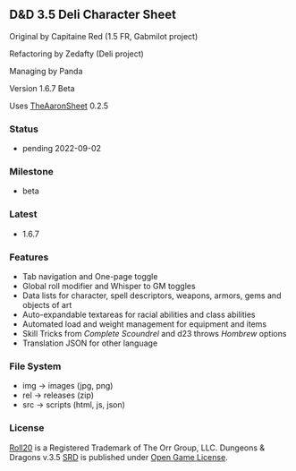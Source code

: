   ## D&D 3.5 Deli Character Sheet

  Original by Capitaine Red (1.5 FR, Gabmilot project)

  Refactoring by Zedafty (Deli project)

  Managing by Panda

  Version 1.6.7 Beta

  Uses [TheAaronSheet](https://github.com/shdwjk/TheAaronSheet) 0.2.5

  ### Status

  * pending 2022-09-02

  ### Milestone

  * beta

  ### Latest

  * 1.6.7

  ### Features

  * Tab navigation and One-page toggle
  * Global roll modifier and Whisper to GM toggles
  * Data lists for character, spell descriptors, weapons, armors, gems and objects of art
  * Auto-expandable textareas for racial abilities and class abilities
  * Automated load and weight management for equipment and items
  * Skill Tricks from *Complete Scoundrel* and d23 throws *Hombrew* options
  * Translation JSON for other language

  ### File System

  * img -> images (jpg, png)
  * rel -> releases (zip)
  * src -> scripts (html, js, json)

  ### License

  [Roll20](https://roll20.net/) is a Registered Trademark of The Orr Group, LLC.
  Dungeons & Dragons v.3.5 [SRD](https://en.wikipedia.org/wiki/System_Reference_Document) is published under [Open Game License](https://en.wikipedia.org/wiki/Open_Game_License).
